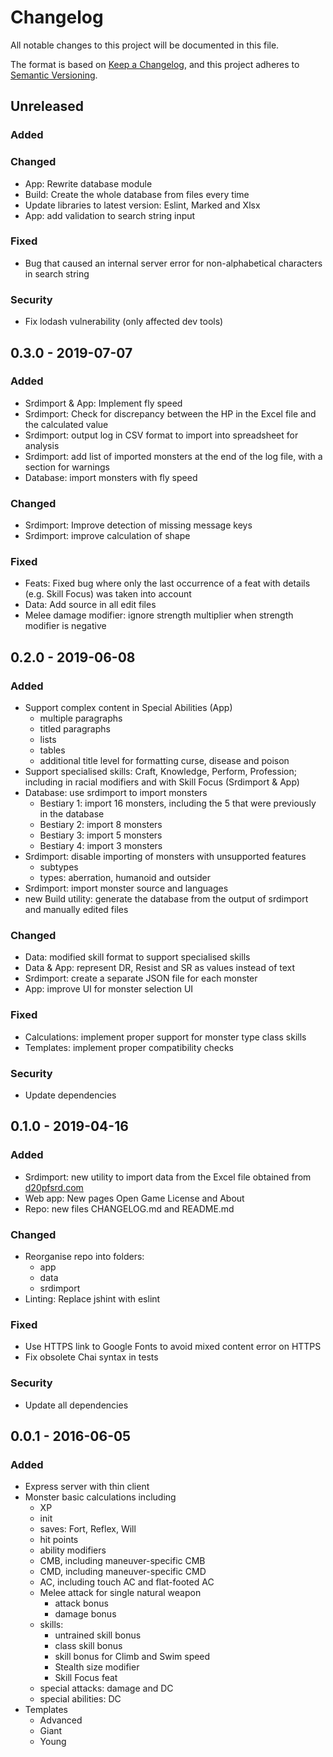 # Changelog
All notable changes to this project will be documented in this file.

The format is based on [Keep a Changelog](https://keepachangelog.com/en/1.0.0/),
and this project adheres to [Semantic Versioning](https://semver.org/spec/v2.0.0.html).

## Unreleased

### Added

### Changed
- App: Rewrite database module
- Build: Create the whole database from files every time
- Update libraries to latest version: Eslint, Marked and Xlsx
- App: add validation to search string input

### Fixed
- Bug that caused an internal server error for non-alphabetical characters in search string

### Security
- Fix lodash vulnerability (only affected dev tools)

## 0.3.0 - 2019-07-07

### Added
- Srdimport & App: Implement fly speed
- Srdimport: Check for discrepancy between the HP in the Excel file and the calculated value
- Srdimport: output log in CSV format to import into spreadsheet for analysis
- Srdimport: add list of imported monsters at the end of the log file, with a section for warnings
- Database: import monsters with fly speed

### Changed
- Srdimport: Improve detection of missing message keys
- Srdimport: improve calculation of shape

### Fixed
- Feats: Fixed bug where only the last occurrence of a feat with details (e.g. Skill Focus) was taken into account
- Data: Add source in all edit files
- Melee damage modifier: ignore strength multiplier when strength modifier is negative

## 0.2.0 - 2019-06-08
### Added
- Support complex content in Special Abilities (App)
  - multiple paragraphs
  - titled paragraphs
  - lists
  - tables
  - additional title level for formatting curse, disease and poison
- Support specialised skills: Craft, Knowledge, Perform, Profession; including in racial modifiers and with Skill Focus (Srdimport & App)
- Database: use srdimport to import monsters
  - Bestiary 1: import 16 monsters, including the 5 that were previously in the database
  - Bestiary 2: import 8 monsters
  - Bestiary 3: import 5 monsters
  - Bestiary 4: import 3 monsters
- Srdimport: disable importing of monsters with unsupported features
  - subtypes
  - types: aberration, humanoid and outsider
- Srdimport: import monster source and languages
- new Build utility: generate the database from the output of srdimport and manually edited files

### Changed
- Data: modified skill format to support specialised skills
- Data & App: represent DR, Resist and SR as values instead of text
- Srdimport: create a separate JSON file for each monster
- App: improve UI for monster selection UI

### Fixed
- Calculations: implement proper support for monster type class skills
- Templates: implement proper compatibility checks

### Security
- Update dependencies

## 0.1.0 - 2019-04-16
### Added
- Srdimport: new utility to import data from the Excel file obtained from [d20pfsrd.com](http://www.d20pfsrd.com/bestiary/tools/monster-filter/)
- Web app: New pages Open Game License and About
- Repo: new files CHANGELOG.md and README.md

### Changed
- Reorganise repo into folders:
  - app
  - data
  - srdimport
- Linting: Replace jshint with eslint

### Fixed
- Use HTTPS link to Google Fonts to avoid mixed content error on HTTPS
- Fix obsolete Chai syntax in tests

### Security
- Update all dependencies

## 0.0.1 - 2016-06-05
### Added
- Express server with thin client
- Monster basic calculations including
  - XP
  - init
  - saves: Fort, Reflex, Will
  - hit points
  - ability modifiers
  - CMB, including maneuver-specific CMB
  - CMD, including maneuver-specific CMD
  - AC, including touch AC and flat-footed AC
  - Melee attack for single natural weapon
    - attack bonus
    - damage bonus
  - skills:
    - untrained skill bonus
    - class skill bonus
    - skill bonus for Climb and Swim speed
    - Stealth size modifier
    - Skill Focus feat
  - special attacks: damage and DC
  - special abilities: DC
- Templates
  - Advanced
  - Giant
  - Young
